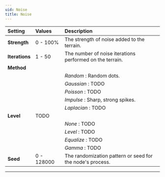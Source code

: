 ```yaml
---
uid: Noise
title: Noise
---
```


| Setting        | Values     | Description                                               |
| :------------- | :--------- | :-------------------------------------------------------- |
| **Strength**   | 0 - 100%   | The strength of noise added to the terrain.               |
| **Iterations** | 1 - 50     | The number of noise iterations performed on the terrain.  |
| **Method**     |            |
|                |            | *Random* : Random dots.                                   |
|                |            | *Gaussian* : TODO                                         |
|                |            | *Poisson* : TODO                                          |
|                |            | *Impulse* : Sharp, strong spikes.                         |
|                |            | *Laplacian* : TODO                                        |
| **Level**      | TODO       |
|                |            | *None* : TODO                                             |
|                |            | *Level* : TODO                                            |
|                |            | *Equalize* : TODO                                         |
|                |            | *Gamma* : TODO                                            |
| **Seed**       | 0 - 128000 | The randomization pattern or seed for the node's process. |




***

<!--examples-->